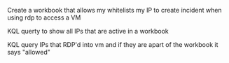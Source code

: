 Create a workbook that allows my whitelists my IP to create incident when using rdp to access a VM

KQL querty to show all IPs that are active in a workbook 


KQL query IPs that RDP'd into vm and if they are apart of the workbook it says "allowed"
